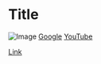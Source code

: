 # Title

![Image](http://url/a.png)
[Google](https://www.google.com/)
[YouTube](https://www.youtube.com/)

[Link][1]

[1]: http://b.org